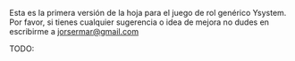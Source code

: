 Esta es la primera versión de la hoja para el juego de rol genérico Ysystem. Por favor, si tienes cualquier sugerencia o idea de mejora no dudes en escribirme a jorsermar@gmail.com

TODO: